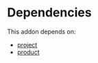 # Dependencies

This addon depends on:

- [project](https://github.com/bringout/oca-ocb-project/tree/6256b43eafef0a9530c85740eeda3d6fb6e21392/odoo-bringout-oca-ocb-project)
- [product](https://github.com/bringout/oca-ocb-sale/tree/9c47621e05c4317db98aaea61473df9add3d66b6/odoo-bringout-oca-ocb-product)
